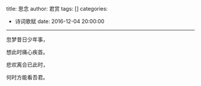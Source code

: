 title: 思念
author: 君赏
tags: []
categories:
  - 诗词歌赋
date: 2016-12-04 20:00:00
---
忽梦昔日少年事，

想此时痛心疾首。

悲欢离合已此时，

何时方能看吾君。